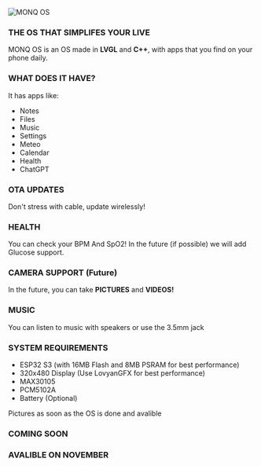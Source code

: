 ![MONQ OS](https://i.imgur.com/xmlqbjT.png)
### THE OS THAT SIMPLIFES YOUR LIVE

MONQ OS is an OS made in **LVGL** and **C++**, with apps that you find on your phone daily.

### WHAT DOES IT HAVE?
It has apps like:
 - Notes
 - Files
 - Music
 - Settings
 - Meteo
 - Calendar
 - Health
 - ChatGPT
### OTA UPDATES
Don't stress with cable, update wirelessly!
### HEALTH
You can check your BPM And SpO2!
In the future (if possible) we will add Glucose support.
### CAMERA SUPPORT (Future)
In the future, you can take **PICTURES** and **VIDEOS!**
### MUSIC
You can listen to music with speakers or use the 3.5mm jack

### SYSTEM REQUIREMENTS
- ESP32 S3 (with 16MB Flash and 8MB PSRAM for best performance)
- 320x480 Display (Use LovyanGFX for best performance)
- MAX30105
- PCM5102A
- Battery (Optional)

Pictures as soon as the OS is done and avalible

### COMING SOON
### AVALIBLE ON NOVEMBER
